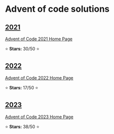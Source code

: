 # Advent of code solutions

## [2021](2021)

[Advent of Code 2021 Home Page](https://adventofcode.com/2021)

:star: **Stars:** 30/50 :star:

## [2022](2022)

[Advent of Code 2022 Home Page](https://adventofcode.com/2022)

:star: **Stars:** 17/50 :star:

## [2023](2023)

[Advent of Code 2023 Home Page](https://adventofcode.com/2023)

:star: **Stars:** 38/50 :star:
